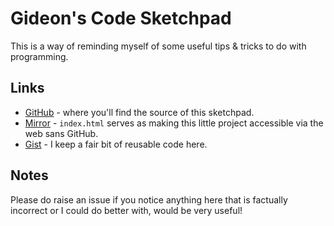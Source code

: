 # Gideon's Code Sketchpad

This is a way of reminding myself of some useful tips & tricks to do with programming.


## Links


* [GitHub](https://github.com/GideonPARANOID/) - where you'll find the source of this sketchpad.
* [Mirror](http://gideonjon.es/code-sketchpad) - `index.html` serves as making this little project accessible via the web sans GitHub.
* [Gist](https://gist.github.com/GideonPARANOID/) - I keep a fair bit of reusable code here.


## Notes

Please do raise an issue if you notice anything here that is factually incorrect or I could do better with, would be very useful!
